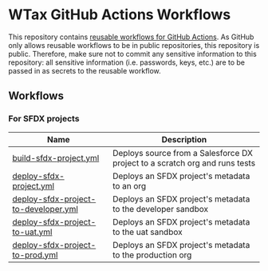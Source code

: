 # WTax GitHub Actions Workflows

This repository contains [reusable workflows for GitHub Actions](https://docs.github.com/en/actions/using-workflows/reusing-workflows).
As GitHub only allows reusable workflows to be in public repositories, this repository is public. Therefore, make sure 
not to commit any sensitive information to this repository: all sensitive information (i.e. passwords, keys, etc.) are 
to be passed in as secrets to the reusable workflow.

## Workflows

### For SFDX projects

| Name                                                                                | Description                                                                                                                           |
|-------------------------------------------------------------------------------------|---------------------------------------------------------------------------------------------------------------------------------------|
| [build-sfdx-project.yml](docs/build-sfdx-project.md)                                | Deploys source from a Salesforce DX project to a scratch org and runs tests                                                           |
| [deploy-sfdx-project.yml](docs/deploy-sfdx-project.md)                              | Deploys an SFDX project's metadata to an org                                                                                          |
| [deploy-sfdx-project-to-developer.yml](docs/deploy-sfdx-project-to-developer.md)    | Deploys an SFDX project's metadata to the developer sandbox                                                                      |
| [deploy-sfdx-project-to-uat.yml](docs/deploy-sfdx-project-to-uat.md)                | Deploys an SFDX project's metadata to the uat sandbox                                                                            |
| [deploy-sfdx-project-to-prod.yml](docs/deploy-sfdx-project-to-prod.md)              | Deploys an SFDX project's metadata to the production org                                                                         |
